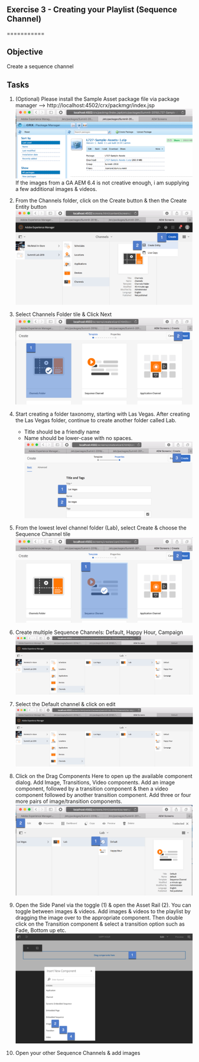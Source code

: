 ## Exercise 3 - Creating your Playlist (Sequence Channel)

===========

## Objective
Create a sequence channel


## Tasks


1. (Optional) Please install the Sample Asset package file via package manager --> http://localhost:4502/crx/packmgr/index.jsp
![Package Manager](../../Resources/Picture10.png) 
If the images from a GA AEM 6.4 is not creative enough, i am supplying a few additional images & videos.

2. From the Channels folder, click on the Create button & then the Create Entity button
![Create Channel](../../Resources/Picture11.png)

3. Select Channels Folder tile & Click Next
![Channel Creation Tiles](../../Resources/Picture12.png)

4. Start creating a folder taxonomy, starting with Las Vegas.  After creating the Las Vegas folder, continue to create another folder called Lab.
   -	Title should be a friendly name
   -	Name should be lower-case with no spaces.
![Channel Create Options](../../Resources/Picture13.png)

5. From the lowest level channel folder (Lab), select Create & choose the Sequence Channel tile
![Sequence Channel Tile](../../Resources/Picture14.png)

6. Create multiple Sequence Channels:  Default, Happy Hour, Campaign
![Multiple Sequence Channels](../../Resources/Picture15.png)

7. Select the Default channel & click on edit
![Default Channel](../../Resources/Picture15.png)

8. Click on the Drag Components Here to open up the available component dialog.  Add Image, Transitions, Video components.  Add an image component, followed by a transition component & then a video component followed by another transition component.  Add three or four more pairs of image/transition components.
![New Component](../../Resources/Picture16.png)

9. Open the Side Panel via the toggle (1) & open the Asset Rail (2).  You can toggle between images & videos.  Add images & videos to the playlist by dragging the image over to the appropriate component.  Then double click on the Transition component & select a transition option such as Fade, Bottom up etc.
![Add Images](../../Resources/Picture17.png)

10. Open your other Sequence Channels & add images

 

